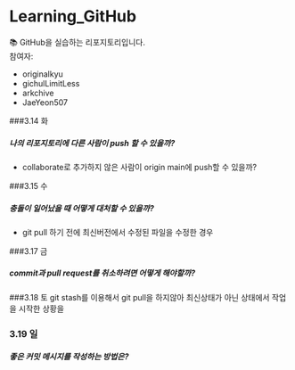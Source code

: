 # Learning_GitHub
📚 GitHub을 실습하는 리포지토리입니다.  
참여자:
* originalkyu
* gichulLimitLess
* arkchive
* JaeYeon507

###3.14 화
##### 나의 리포지토리에 다른 사람이 push 할 수 있을까?
- collaborate로 추가하지 않은 사람이 origin main에 push할 수 있을까?  

###3.15 수
##### 충돌이 일어났을 때 어떻게 대처할 수 있을까?
- git pull 하기 전에 최신버전에서 수정된 파일을 수정한 경우

###3.17 금
##### commit과 pull request를 취소하려면 어떻게 해야할까?

###3.18 토
git stash를 이용해서 git pull을 하지않아 최신상태가 아닌 상태에서 작업을 시작한 상황을 
### 3.19 일
##### 좋은 커밋 메시지를 작성하는 방법은?
